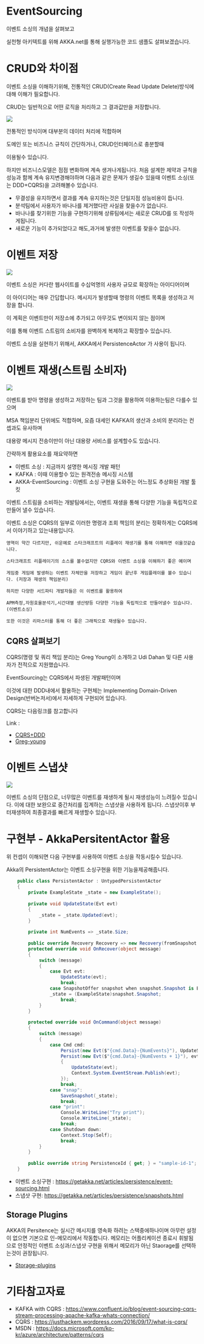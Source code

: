 ﻿# EventSourcing

이벤트 소싱의 개념을 살펴보고

실천형 아키텍트를 위해 AKKA.net를 통해 실행가능한 코드 샘플도 살펴보겠습니다.


# CRUD와 차이점

이벤트 소싱을 이해하기위해, 전통적인 CRUD(Create Read Update Delete)방식에 대해 이해가 필요합니다.

CRUD는 일반적으로 어떤 로직을 처리하고 그 결과값만을 저장합니다.

![](e-curd.png)

전통적인 방식이며 대부분의 데이터 처리에 적합하며

도메인 또는 비즈니스 규칙이 간단하거나, CRUD인터페이스로 충분할때

이용될수 있습니다.

하지만 비즈니스모델은 점점 변화하며 계속 생겨나게됩니다.
처음 설계한 제약과 규칙을 성능과 함께 계속 유지변경해야하며
다음과 같은 문제가 생길수 있을때 이벤트 소싱(또는 DDD+CQRS)을 고려해볼수 있습니다.

- 무결성을 유지하면서 결과를 계속 유지하는것은 단일지점 성능비용이 듭니다.
- 분석팀에서 사용자가 바나나를 제거했다란 사실을 찾을수가 없습니다.
- 바나나를 찾기위한 기능을 구현하기위해 상류팀에서는 새로운 CRUD를 또 작성하게됩니다.
- 새로운 기능이 추가되었다고 해도,과거에 발생한 이벤트를 찾을수 없습니다.


# 이벤트 저장

![](e-storeevent.png)

이벤트 소싱은 커다란 웹사이트를 수십억명의 사용자 규모로 확장하는 아이디어이며

이 아이디어는 매우 간답합니다. 메시지가 발생할때 명령의 이벤트 목록을 생성하고 저장을 합니다.

이 계획은 이벤트만이 저장소에 추가되고 아무것도 변이되지 않는 점이며 

이를 통해 이벤트 스트림의 소비자를 완벽하게 복제하고 확장할수 있습니다. 

이벤트 소싱을 실현하기 위해서, AKKA에서 PersistenceActor 가 사용이 됩니다.

# 이벤트 재생(스트림 소비자)

![](e-playevent.png)

이벤트를 받아 명령을 생성하고 저장하는 팀과 그것을 활용하여 이용하는팀은 다를수 있으며

MSA 책임분리 단위에도 적합하며, 요즘 대세인 KAFKA의 생산과 소비의 분리라는 컨셉과도 유사하며

대용량 메시지 전송이만이 아닌 대용량 서비스를 설계할수도 있습니다.


간략하게 활용요소를 재요약하면

- 이벤트 소싱 : 지금까지 설명한 메시징 개발 패턴
- KAFKA : 이때 이용할수 있는 원격전송 메시징 시스템
- AKKA-EventSourcing : 이벤트 소싱 구현을 도와주는 어느정도 추상화된 개발 툴킷


이벤트 스트림을 소비하는 개발팀에서는, 이벤트 재생을 통해 다양한 기능을 독립적으로 만들어 낼수 있습니다.

이벤트 소싱은 CQRS의 일부로 이러한 명령과 조회 책임의 분리는 정확하게는 CQRS에서 이야기하고 있는내용입니다.

    영역이 약간 다르지만, 쉬운예로 스타크래프트의 리플레이 재생기를 통해 이해하면 쉬울것같습니다.

    스타크래프트 리플레이기의 소스를 볼수없지만 CQRS와 이벤트 소싱을 이해하기 좋은 예이며

    게임중 게임에 발생하는 이벤트 자체만을 저장하고 게임이 끝난후 게임플레이를 볼수 있습니다. (저장과 재생의 책임분리)

    하지만 다양한 서드파티 개발자들은 이 이벤트를 활용하여 

    APM측정,자원효율분석기,시간대별 생산량등 다양한 기능을 독립적으로 만들어낼수 있습니다.(이벤트소싱)

    또한 이것은 리마스터를 통해 더 좋은 그래픽으로 재생될수 있습니다.


## CQRS 살펴보기

CQRS(명령 및 쿼리 책임 분리)는 Greg Young이 소개하고 Udi Dahan 및 다른 사용자가 전적으로 지원했습니다.

EventSourcing는 CQRS에서 파생된 개발패턴이며

이것에 대한 DDD내에서 활용하는 구현체는 Implementing Domain-Driven Design(반버논저서)에서 자세하게 구현되어 있습니다.

CQRS는 다음링크를 참고합니다

Link : 
- [CQRS+DDD](https://docs.microsoft.com/ko-kr/dotnet/architecture/microservices/microservice-ddd-cqrs-patterns/apply-simplified-microservice-cqrs-ddd-patterns)
- [Greg-young](https://dddeurope.com/2017/speakers/greg-young/)


# 이벤트 스냅샷

![](e-snapshot.png)

이벤트 소싱의 단점으로, 너무많은 이벤트를 재생하게 될시 재생성능이 느려질수 있습니다.
이에 대한 보완으로 중간처리를 집계하는 스냅샷을 사용하게 됩니다.
스냅샷이후 부터재생하여 최종결과를 빠르게 재생할수 있습니다.


# 구현부 - AkkaPersitentActor 활용

위 컨셉이 이해되면 다음 구현부를 사용하여 이벤트 소싱을 작동시킬수 있습니다.

Akka의 PersistentActor는 이벤트 소싱구현을 위한 기능을제공해줍니다.

```c#
    public class PersistentActor : UntypedPersistentActor
    {
        private ExampleState _state = new ExampleState();
 
        private void UpdateState(Evt evt)
        {
            _state = _state.Updated(evt);
        }
 
        private int NumEvents => _state.Size;
 
        public override Recovery Recovery => new Recovery(fromSnapshot: SnapshotSelectionCriteria.None);
        protected override void OnRecover(object message)
        {
            switch (message)
            {
                case Evt evt:
                    UpdateState(evt);
                    break;
                case SnapshotOffer snapshot when snapshot.Snapshot is ExampleState:
                _state = (ExampleState)snapshot.Snapshot;
                    break;
            }
        }
 
        protected override void OnCommand(object message)
        {
            switch (message)
            {
                case Cmd cmd:
                    Persist(new Evt($"{cmd.Data}-{NumEvents}"), UpdateState);
                    Persist(new Evt($"{cmd.Data}-{NumEvents + 1}"), evt =>   //이코드는 복제와 추가행동 전략과 관련있습니다.
                    {
                        UpdateState(evt);
                        Context.System.EventStream.Publish(evt);
                    });
                    break;
                case "snap":
                    SaveSnapshot(_state);
                    break;
                case "print":
                    Console.WriteLine("Try print");
                    Console.WriteLine(_state);
                    break;
                case Shutdown down:
                    Context.Stop(Self);
                    break;
            }
        }
 
        public override string PersistenceId { get; } = "sample-id-1";  //영속성을 위한 고유한 아이디값을 가집니다.
    }
 ```

- 이벤트 소싱구현 : https://getakka.net/articles/persistence/event-sourcing.html
- 스냅샷 구현: https://getakka.net/articles/persistence/snapshots.html


## Storage Plugins

AKKA의 Persitence는 실시간 메시지를 영속화 하려는 스택중에하나이며
아무런 설정이 없으면 기본으로 인-메모리에서 작동합니다.
메모리는 어플리케이션 종료시 휘발됨으로 
안정적인 이벤트 소싱과/스냅샷 구현을 위해서 메모리가 아닌 Staorage를 선택하는것이 권장됩니다.

- [Storage-plugins](https://getakka.net/articles/persistence/storage-plugins.html)


# 기타참고자료
- KAFKA with CQRS : https://www.confluent.io/blog/event-sourcing-cqrs-stream-processing-apache-kafka-whats-connection/
- CQRS : https://justhackem.wordpress.com/2016/09/17/what-is-cqrs/
- MSDN : https://docs.microsoft.com/ko-kr/azure/architecture/patterns/cqrs
